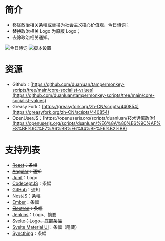 # 简介

* 移除政治相关条幅或替换为社会主义核心价值观、今日诗词；
* 替换政治相关 Logo 为原版 Logo；
* 去除政治相关通知。

![今日诗词](https://user-images.githubusercontent.com/14957667/189292651-e3e7f805-b67a-4c14-94d2-633b3e7259bc.png)
![脚本设置](https://user-images.githubusercontent.com/14957667/189288306-c039bdd7-befe-4d15-90f1-d74d43ec0aef.png)

# 资源

* Github：[https://github.com/duanluan/tampermonkey-scripts/tree/main/core-socialist-values](https://github.com/duanluan/tampermonkey-scripts/tree/main/core-socialist-values)
* Greasy Fork：[https://greasyfork.org/zh-CN/scripts/440854](https://greasyfork.org/zh-CN/scripts/440854)
* OpenUserJS：[https://openuserjs.org/scripts/duanluan/技术远离政治](https://openuserjs.org/scripts/duanluan/%E6%8A%80%E6%9C%AF%E8%BF%9C%E7%A6%BB%E6%94%BF%E6%B2%BB)

# 支持列表

* ~~[React](https://react.dev/)：条幅~~
* ~~[Angular](https://angular.io/)：通知~~
* [Junit](https://junit.org/junit5/)：Logo
* [CodeceptJS](https://codecept.io/)：条幅
* [GitHub](https://github.com/)：通知
* [NestJS](https://docs.nestjs.com/)：条幅
* [Ember](https://emberjs.com/)：条幅
* ~~[Electron](https://www.electronjs.org/)：条幅~~
* [Jenkins](https://www.jenkins.io/)：Logo、摘要
* ~~[Svelte](https://svelte.dev/)：Logo、底部条幅~~
* [Svelte Material UI](https://sveltematerialui.com/)：条幅（隐藏）
* [Syncthing](https://syncthing.net/)：条幅

